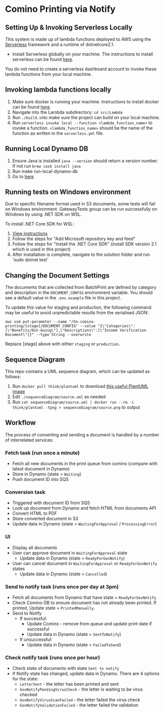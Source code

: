 # Comino Printing via Notify

## Setting Up & Invoking Serverless Locally

This system is made up of lambda functions deployed to AWS using the [Serverless](https://serverless.com/) framework and a runtime of dotnetcore2.1.

- Install Serverless globally on your machine. The instructions to install serverless can be found [here](https://serverless.com/framework/docs/getting-started/).

You do not need to create a serverless dashboard account to invoke these lambda functions from your local machine.

## Invoking lambda functions locally

1. Make sure docker is running your machine. Instructions to install docker can be found [here](https://docs.docker.com/get-docker/).
2. Navigate into the Lambda subdirectory: `cd src/Lambda`
3. Run `./build.sh`to make sure the project can build on your local machine.
4. Run `serverless invoke local --function <lambda_function_name>` to invoke a function. `<lambda_function_name>` should be the name of the function as written in the `serverless.yml` file.

## Running Local Dynamo DB

1. Ensure Java is installed `java --version` should return a version number. If not run `brew cask install java`
2. Run make run-local-dynamo-db
3. Go to [here](http://localhost:8001/)

## Running tests on Windows environment
Due to specific filename format used in S3 documents, some tests will fail on Windows environment. GatewayTests group can be run successfully on Windows by using .NET SDK on WSL.

To install .NET Core SDK for WSL:
1. [View instructions](https://docs.microsoft.com/en-us/dotnet/core/install/linux-package-manager-ubuntu-1910)
  2. Follow the steps for "Add Microsoft repository key and feed"
  3. Follow the steps for "Install the .NET Core SDK" (install SDK version 2.1 which is used in this project)
3. After installation is complete, navigate to the solution folder and run 'sudo dotnet test'

## Changing the Document Settings

The documents that are collected from BatchPrint are defined by category and description in the `DOCUMENT_CONFIG` environment variable. You should see a default value in the `.env.example` file in this project.

To update this value for staging and production, the following command may be useful to avoid unpredictable results from the serialised JSON:

```
aws ssm put-parameter --name "/hn-comino-printing/[stage]/DOCUMENT_CONFIG" --value "{\"Categories\":[\"Benefits/Out-Going\"],\"Descriptions\":[\"Income Verification Document\"]}" --type String --overwrite
```

Replace [stage] above with either `staging` or `production`.

## Sequence Diagram

This repo contains a UML sequence diagram, which can be updated as follows:

1. Run `docker pull think/plantuml` to download [this useful PlantUML image](https://hub.docker.com/r/think/plantuml/)
2. Edit `./sequenceDiagram/source.uml` as needed
3. Run `cat sequenceDiagram/source.uml | docker run --rm -i think/plantuml -tpng > sequenceDiagram/source.png` to output

## Workflow

The process of converting and sending a document is handled by a number of interrelated services:

### Fetch task (run once a minute)

- Fetch all new documents in the print queue from comino (compare with latest document in Dynamo)
- Store in Dynamo (state = `Waiting`)
- Push document ID into SQS

### Conversion task

- Triggered with document ID from SQS
- Look up document from Dynamo and fetch HTML from documents API
- Convert HTML to PDF
- Store converted document in S3
- Update data in Dynamo (state = `WaitingForApproval` / `ProcessingError`)

### UI

- Display all documents
- User can approve document in `WaitingForApproval` state
  - Update data in Dynamo (state = `ReadyForGovNotify`)
- User can cancel document in `WaitingForApproval` or `ReadyForGovNotify` states
  - Update data in Dynamo (state = `Cancelled`)

### Send to notify task (runs once per day at 3pm)

- Fetch all documents from Dynamo that have state = `ReadyForGovNotify`
- Check Comino DB to ensure document has not already been printed. If printed, Update state = `PrintedManually`.
- Send to Notify
  - If successful:
    - Update Comino - remove from queue and update print date if successful
    - Update data in Dynamo (state = `SentToNotify`)
  - If unsuccessful:
    - Update data in Dynamo (state = `FailedToSend`)

### Check notify task (runs once per hour)

- Check state of documents with state `Sent to notify`
- If Notify state has changed, update data in Dynamo. There are 4 options for the state:
  - `LetterSent` - the letter has been printed and sent
  - `GovNotifyPendingVirusCheck` - the letter is waiting to be virus checked
  - `GovNotifyVirusScanFailed` - the letter failed the virus check
  - `GovNotifyValidationFailed` - the letter failed the validation
